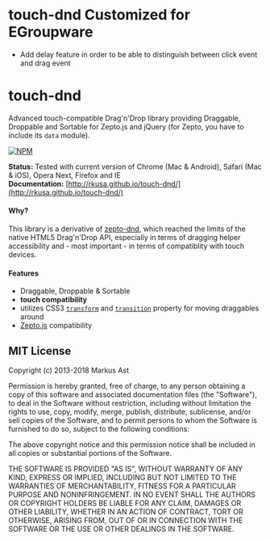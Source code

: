 touch-dnd Customized for EGroupware
======================================
- Add delay feature in order to be able to distinguish between click event and drag event


# touch-dnd

Advanced touch-compatible Drag'n'Drop library providing Draggable, Droppable and Sortable for Zepto.js and jQuery
(for Zepto, you have to include its `data` module).

[![NPM](http://img.shields.io/npm/v/touch-dnd.svg?style=flat)](https://npmjs.org/package/touch-dnd)

**Status:** Tested with current version of Chrome (Mac & Android), Safari (Mac & iOS), Opera Next, Firefox and IE  
**Documentation:** [http://rkusa.github.io/touch-dnd/](http://rkusa.github.io/touch-dnd/)

#### Why?

This library is a derivative of [zepto-dnd](https://github.com/rkusa/zepto-dnd), which reached the limits of the native
HTML5 Drag'n'Drop API, especially in terms of dragging helper accessibility and - most important - in terms of
compatiblity with touch devices.

#### Features

- Draggable, Droppable & Sortable
- **touch compatibility**
- utilizes CSS3 [`transform`](http://www.w3schools.com/cssref/css3_pr_transform.asp) and
  [`transition`](http://www.w3schools.com/css/css3_transitions.asp) property for moving draggables around
- [Zepto.js](http://zeptojs.com/) compatibility

## MIT License

Copyright (c) 2013-2018 Markus Ast

Permission is hereby granted, free of charge, to any person obtaining a copy of this software and associated documentation files (the "Software"), to deal in the Software without restriction, including without limitation the rights to use, copy, modify, merge, publish, distribute, sublicense, and/or sell copies of the Software, and to permit persons to whom the Software is furnished to do so, subject to the following conditions:

The above copyright notice and this permission notice shall be included in all copies or substantial portions of the Software.

THE SOFTWARE IS PROVIDED "AS IS", WITHOUT WARRANTY OF ANY KIND, EXPRESS OR IMPLIED, INCLUDING BUT NOT LIMITED TO THE WARRANTIES OF MERCHANTABILITY, FITNESS FOR A PARTICULAR PURPOSE AND NONINFRINGEMENT. IN NO EVENT SHALL THE AUTHORS OR COPYRIGHT HOLDERS BE LIABLE FOR ANY CLAIM, DAMAGES OR OTHER LIABILITY, WHETHER IN AN ACTION OF CONTRACT, TORT OR OTHERWISE, ARISING FROM, OUT OF OR IN CONNECTION WITH THE SOFTWARE OR THE USE OR OTHER DEALINGS IN THE SOFTWARE.
